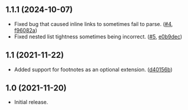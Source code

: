 ## 1.1.1 (2024-10-07)

* Fixed bug that caused inline links to sometimes fail to parse. ([#4](https://github.com/lexi-lambda/racket-commonmark/issues/4), [f96082a](https://github.com/lexi-lambda/racket-commonmark/commit/f96082a21d5577c57c5c00d916f666567cb41a1c))
* Fixed nested list tightness sometimes being incorrect. ([#5](https://github.com/lexi-lambda/racket-commonmark/issues/5), [e0b9dec](https://github.com/lexi-lambda/racket-commonmark/commit/e0b9dec454e9ebca23c4578f7e58a3774546d4a9))

## 1.1 (2021-11-22)

* Added support for footnotes as an optional extension. ([d40156b](https://github.com/lexi-lambda/racket-commonmark/commit/d40156bce42088aea1a742d6cce4c8697318db70))

## 1.0 (2021-11-20)

* Initial release.

